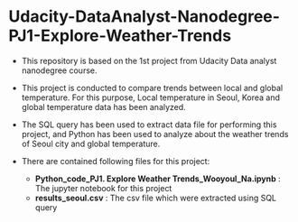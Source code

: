 # Udacity-DataAnalyst-Nanodegree-PJ1-Explore-Weather-Trends <br>  
 - This repository is based on the 1st project from Udacity Data analyst nanodegree course. <br>
 - This project is conducted to compare trends between local and global temperature. For this purpose, Local temperature in Seoul, Korea and global temperature data has been analyzed. <br> 
 - The SQL query has been used to extract data file for performing this project, and Python has been used to analyze about the weather trends of Seoul city and global temperature.<br> 

 - There are contained following files for this project: <br>
   - **Python_code_PJ1. Explore Weather Trends_Wooyoul_Na.ipynb** : The jupyter notebook for this project <br>
   - **results_seoul.csv** : The csv file which were extracted using SQL query
